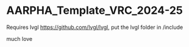 # AARPHA_Template_VRC_2024-25
Requires lvgl https://github.com/lvgl/lvgl, put the lvgl folder in /include

much love
